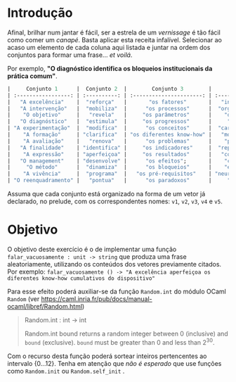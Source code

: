 <script>
MathJax = {
  loader: {load: ['input/asciimath', 'output/chtml']},
  asciimath: {
    delimiters: [['$','$'], ['`','`']]
  }
}
</script>

<script src="https://polyfill.io/v3/polyfill.min.js?features=es6"></script>
<script type="text/javascript" id="MathJax-script" async
  src="https://cdn.jsdelivr.net/npm/mathjax@3/es5/startup.js"></script>

# Introdução

Afinal, brilhar num jantar é fácil, ser a estrela de um _vernissage_ é tão fácil como comer um _canapé_. Basta aplicar esta receita infalível.  Selecionar ao acaso um elemento de cada coluna aqui listada e juntar na ordem dos conjuntos para formar uma frase... _et voilá_.

Por exemplo, **"O diagnóstico identifica os bloqueios institucionais da prática comum"**. 

 
```ocaml
|     Conjunto 1      |  Conjunto 2  |        Conjunto 3        |      Conjunto 4      |     Conjunto 5      |
| :-----------------: | :----------: | :----------------------: | :------------------: | :-----------------: |
|   "A excelência"    |  "reforça"   |       "os fatores"       |   "institucionais"   |  "do desempenho"    |
|   "A intervenção"   |  "mobiliza"  |      "os processos"      |  "organizacionais"   |  "do dispositivo"   |
|    "O objetivo"     |   "revela"   |     "os parâmetros"      |    "qualitativos"    |    "da empresa"     |
|   "O diagnóstico"   |  "estimula"  |     "os progressos"      |     "analíticos"     |     "do grupo"      |
| "A experimentação"  |  "modifica"  |      "os conceitos"      |  "característicos"   | "dos beneficiários" |
|    "A formação"     | "clarifica"  | "os diferentes know-how" |   "motivacionais"    |   "da hierarquia"   |
|    "A avaliação"    |   "renova"   |      "os problemas"      |    "pedagógicos"     | "da prática comum"  |
|   "A finalidade"    | "identifica" |     "os indicadores"     |  "representativos"   | "dos procedimentos" |
|    "A expressão"    | "aperfeiçoa" |     "os resultados"      |   "contributivos"    |    "dos atores"     |
|   "O management"    | "desenvolve" |      "os efeitos";       |    "cumulativos";    |  "da problemática"  |
|     "O método"      |  "dinamiza"  |      "os bloqueios"      |    "estratégicos"    |  "das estruturas"   |
|    "A vivência"     |  "programa"  |   "os pré-requisitos"    | "neuro-linguísticos" | "do meta-contexto"  |
| "O reenquadramento" |   "pontua"   |      "os paradoxos"      |     "sistémicos"     |  "da organização"   |
```

Assuma que cada conjunto está organizado na forma de um vetor já declarado, no prelude, com os correspondentes nomes: `v1`, `v2`, `v3`, `v4` e `v5`.

# Objetivo

O objetivo deste exercício é o de implementar uma função `falar_vacuosamente : unit -> string` que produza uma frase aleatoriamente, utilizando os conteúdos dos vetores previamente citados. Por exemplo: `falar_vacuosamente () -> "A excelência aperfeiçoa os diferentes know-how cumulativos do dispositivo"` 


Para esse efeito poderá auxiliar-se da função `Random.int` do módulo OCaml `Random` (ver https://caml.inria.fr/pub/docs/manual-ocaml/libref/Random.html) 


> Random.int : int -> int
>
> Random.int bound returns a random integer between $0$ (inclusive) 
>  and `bound` (exclusive). `bound` must be greater than $0$ and less than $2^30$.


Com o recurso desta função poderá sortear inteiros pertencentes ao intervalo $\{0...12\}$. Tenha em atenção que *não é esperado* que use funções como `Random.init` ou `Random.self_init` .  
